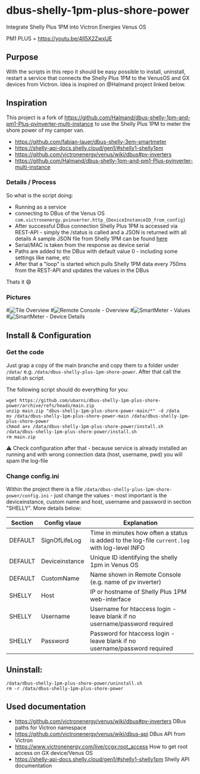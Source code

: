 # dbus-shelly-1pm-plus-shore-power
Integrate Shelly Plus 1PM into Victron Energies Venus OS

PM1 PLUS = https://youtu.be/4lI5X2ZwxUE

## Purpose
With the scripts in this repo it should be easy possible to install, uninstall, restart a service that connects the Shelly Plus 1PM to the VenusOS and GX devices from Victron.
Idea is inspired on @Halmand project linked below.

## Inspiration
This project is a fork of https://github.com/Halmand/dbus-shelly-1pm-and-pm1-Plus-pvinverter-multi-instance to use the Shelly Plus 1PM to meter the shore power of my camper van.

- https://github.com/fabian-lauer/dbus-shelly-3em-smartmeter
- https://shelly-api-docs.shelly.cloud/gen1/#shelly1-shelly1pm
- https://github.com/victronenergy/venus/wiki/dbus#pv-inverters
- https://github.com/Halmand/dbus-shelly-1pm-and-pm1-Plus-pvinverter-multi-instance

### Details / Process
So what is the script doing:
- Running as a service
- connecting to DBus of the Venus OS `com.victronenergy.pvinverter.http_{DeviceInstanceID_from_config}`
- After successful DBus connection Shelly Plus 1PM is accessed via REST-API - simply the /status is called and a JSON is returned with all details
  A sample JSON file from Shelly 1PM can be found [here](docs/shelly1pm-plus-status-sample.json)
- Serial/MAC is taken from the response as device serial
- Paths are added to the DBus with default value 0 - including some settings like name, etc
- After that a "loop" is started which pulls Shelly 1PM data every 750ms from the REST-API and updates the values in the DBus

Thats it 😄

### Pictures
#![Tile Overview](img/venus-os-tile-overview.PNG)
#![Remote Console - Overview](img/venus-os-remote-console-overview.PNG) 
#![SmartMeter - Values](img/venus-os-shelly1pm-pvinverter.PNG)
#![SmartMeter - Device Details](img/venus-os-shelly1pm-pvinverter-devicedetails.PNG)


## Install & Configuration
### Get the code
Just grap a copy of the main branche and copy them to a folder under `/data/` e.g. `/data/dbus-shelly-plus-1pm-shore-power`.
After that call the install.sh script.

The following script should do everything for you:
```
wget https://github.com/ubarni/dbus-shelly-1pm-plus-shore-power/archive/refs/heads/main.zip
unzip main.zip "dbus-shelly-1pm-plus-shore-power-main/*" -d /data
mv /data/dbus-shelly-1pm-plus-shore-power-main /data/dbus-shelly-1pm-plus-shore-power
chmod a+x /data/dbus-shelly-1pm-plus-shore-power/install.sh
/data/dbus-shelly-1pm-plus-shore-power/install.sh
rm main.zip
```
⚠️ Check configuration after that - because service is already installed an running and with wrong connection data (host, username, pwd) you will spam the log-file

### Change config.ini
Within the project there is a file `/data/dbus-shelly-plus-1pm-shore-power/config.ini` - just change the values - most important is the deviceinstance, custom name and host, username and password in section "SHELLY". More details below:


| Section  | Config vlaue | Explanation |
| ------------- | ------------- | ------------- |
| DEFAULT  | SignOfLifeLog  | Time in minutes how often a status is added to the log-file `current.log` with log-level INFO |
| DEFAULT  | Deviceinstance | Unique ID identifying the shelly 1pm in Venus OS |
| DEFAULT  | CustomName | Name shown in Remote Console (e.g. name of pv inverter) |
| SHELLY  | Host | IP or hostname of Shelly Plus 1PM web-interface |
| SHELLY  | Username | Username for htaccess login - leave blank if no username/password required |
| SHELLY  | Password | Password for htaccess login - leave blank if no username/password required |

## Uninstall:

```
/data/dbus-shelly-1pm-plus-shore-power/uninstall.sh
rm -r /data/dbus-shelly-1pm-plus-shore-power
```

## Used documentation
- https://github.com/victronenergy/venus/wiki/dbus#pv-inverters   DBus paths for Victron namespace
- https://github.com/victronenergy/venus/wiki/dbus-api   DBus API from Victron
- https://www.victronenergy.com/live/ccgx:root_access   How to get root access on GX device/Venus OS
- https://shelly-api-docs.shelly.cloud/gen1/#shelly1-shelly1pm Shelly API documentation
